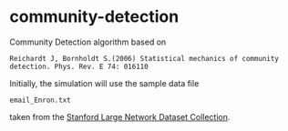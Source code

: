 community-detection
====================

Community Detection algorithm based on 
	
	Reichardt J, Bornholdt S.(2006) Statistical mechanics of community detection. Phys. Rev. E 74: 016110 
	
Initially, the simulation will use the sample data file
	
	email_Enron.txt
	
taken from the [Stanford Large Network Dataset Collection](http://snap.stanford.edu/data/).






